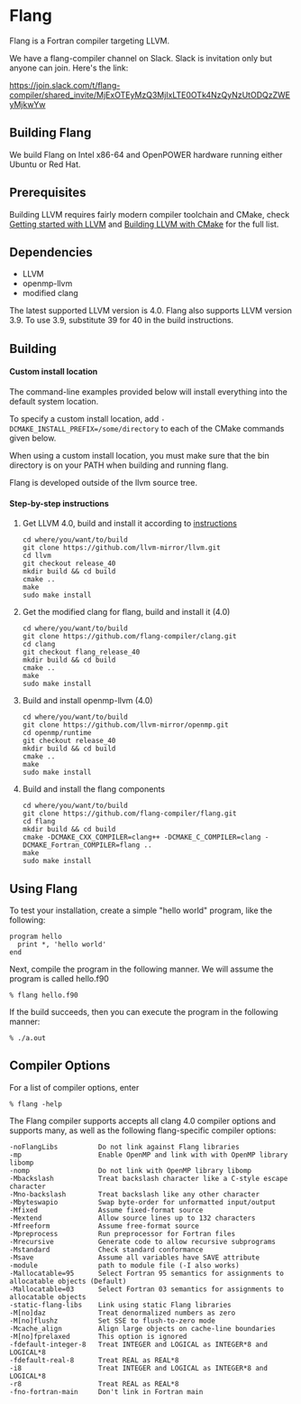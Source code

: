 Flang
=====

Flang is a Fortran compiler targeting LLVM.

We have a flang-compiler channel on Slack.  Slack is invitation only but anyone can join.  Here's the link:

https://join.slack.com/t/flang-compiler/shared_invite/MjExOTEyMzQ3MjIxLTE0OTk4NzQyNzUtODQzZWEyMjkwYw

## Building Flang

We build Flang on Intel x86-64 and OpenPOWER hardware running either Ubuntu or Red Hat.

## Prerequisites

Building LLVM requires fairly modern compiler toolchain and CMake, check [Getting started with LLVM](http://llvm.org/releases/4.0.0/docs/GettingStarted.html#host-c-toolchain-both-compiler-and-standard-library) and [Building LLVM with CMake][llvm-cmake] for the full list. 

## Dependencies

- LLVM
- openmp-llvm
- modified clang

The latest supported LLVM version is 4.0.  Flang also supports LLVM version 3.9.  To use 3.9, substitute 39 for 40 in the build instructions.

## Building

#### Custom install location

The command-line examples provided below will install everything into the default system location.

To specify a custom install location, add `-DCMAKE_INSTALL_PREFIX=/some/directory` to each of the CMake commands given below.

When using a custom install location, you must make sure that the bin directory is on your PATH when building and running flang.

Flang is developed outside of the llvm source tree.

#### Step-by-step instructions

1. Get LLVM 4.0, build and install it according to [instructions][llvm-cmake]
   ```
   cd where/you/want/to/build
   git clone https://github.com/llvm-mirror/llvm.git
   cd llvm
   git checkout release_40
   mkdir build && cd build
   cmake ..
   make 
   sudo make install
   ```

2. Get the modified clang for flang, build and install it (4.0)
   ```
   cd where/you/want/to/build
   git clone https://github.com/flang-compiler/clang.git
   cd clang
   git checkout flang_release_40
   mkdir build && cd build
   cmake ..
   make
   sudo make install
   ```

3. Build and install openmp-llvm (4.0)
   ```
   cd where/you/want/to/build
   git clone https://github.com/llvm-mirror/openmp.git
   cd openmp/runtime
   git checkout release_40
   mkdir build && cd build
   cmake ..
   make
   sudo make install
   ```

4. Build and install the flang components
   ```
   cd where/you/want/to/build
   git clone https://github.com/flang-compiler/flang.git
   cd flang
   mkdir build && cd build
   cmake -DCMAKE_CXX_COMPILER=clang++ -DCMAKE_C_COMPILER=clang -DCMAKE_Fortran_COMPILER=flang ..
   make
   sudo make install
   ```

[llvm-cmake]: http://llvm.org/releases/4.0.0/docs/CMake.html

## Using Flang

To test your installation, create a simple "hello world" program, like the following:

```
program hello
  print *, 'hello world'
end
```

Next, compile the program in the following manner. We will assume the program is called hello.f90

```
% flang hello.f90
```

If the build succeeds, then you can execute the program in the following manner:

```
% ./a.out
```

## Compiler Options

For a list of compiler options, enter

```
% flang -help
```

The Flang compiler supports accepts all clang 4.0 compiler options and supports many, as well as the following flang-specific compiler options:

```lang-none
-noFlangLibs          Do not link against Flang libraries
-mp                   Enable OpenMP and link with with OpenMP library libomp
-nomp                 Do not link with OpenMP library libomp
-Mbackslash           Treat backslash character like a C-style escape character
-Mno-backslash        Treat backslash like any other character
-Mbyteswapio          Swap byte-order for unformatted input/output
-Mfixed               Assume fixed-format source
-Mextend              Allow source lines up to 132 characters
-Mfreeform            Assume free-format source
-Mpreprocess          Run preprocessor for Fortran files
-Mrecursive           Generate code to allow recursive subprograms
-Mstandard            Check standard conformance
-Msave                Assume all variables have SAVE attribute
-module               path to module file (-I also works)
-Mallocatable=95      Select Fortran 95 semantics for assignments to allocatable objects (Default)
-Mallocatable=03      Select Fortran 03 semantics for assignments to allocatable objects
-static-flang-libs    Link using static Flang libraries
-M[no]daz             Treat denormalized numbers as zero
-M[no]flushz          Set SSE to flush-to-zero mode
-Mcache_align         Align large objects on cache-line boundaries
-M[no]fprelaxed       This option is ignored
-fdefault-integer-8   Treat INTEGER and LOGICAL as INTEGER*8 and LOGICAL*8
-fdefault-real-8      Treat REAL as REAL*8
-i8                   Treat INTEGER and LOGICAL as INTEGER*8 and LOGICAL*8
-r8                   Treat REAL as REAL*8
-fno-fortran-main     Don't link in Fortran main
```

